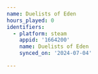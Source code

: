 ```yaml
---
name: Duelists of Eden
hours_played: 0
identifiers:
  - platform: steam
    appid: '1664200'
    name: Duelists of Eden
    synced_on: '2024-07-04'

---
```

